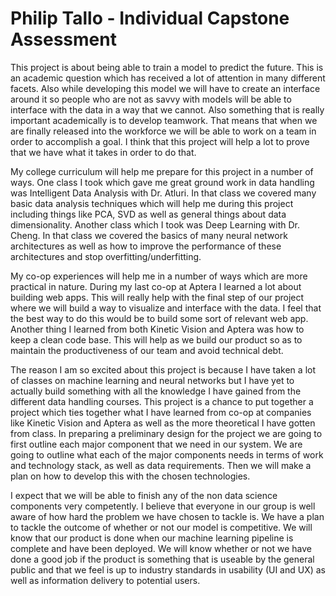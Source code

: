 # Philip Tallo - Individual Capstone Assessment

This project is about being able to train a model to predict the future. This is an academic question which has received a lot of attention in many different facets. Also while developing this model we will have to create an interface around it so people who are not as savvy with models will be able to interface with the data in a way that we cannot. Also something that is really important academically is to develop teamwork. That means that when we are finally released into the workforce we will be able to work on a team in order to accomplish a goal. I think that this project will help a lot to prove that we have what it takes in order to do that.

My college curriculum will help me prepare for this project in a number of ways. One class I took which gave me great ground work in data handling was Intelligent Data Analysis with Dr. Atluri. In that class we covered many basic data analysis techniques which will help me during this project including things like PCA, SVD as well as general things about data dimensionality. Another class which I took was Deep Learning with Dr. Cheng. In that class we covered the basics of many neural network architectures as well as how to improve the performance of these architectures and stop overfitting/underfitting.

My co-op experiences will help me in a number of ways which are more practical in nature. During my last co-op at Aptera I learned a lot about building web apps. This will really help with the final step of our project where we  will build a way to visualize and interface with the data. I feel that the best way to do this would be to build some sort of relevant web app. Another thing I learned from both Kinetic Vision and Aptera was how to keep a clean code base. This will help as we build our product so as to maintain the productiveness of our team and avoid technical debt.

The reason I am so excited about this project is because I have taken a lot of classes on machine learning and neural networks but I have yet to actually build something with all the knowledge I have gained from the different data handling courses. This project is a chance to put together a project which ties together what I have learned from co-op at companies like Kinetic Vision and Aptera as well as the more theoretical I have gotten from class. In preparing a preliminary design for the project we are going to first outline each major component that we need in our system. We are going to outline what each of the major components needs in terms of work and technology stack, as well as data requirements. Then we will make a plan on how to develop this with the chosen technologies. 

I expect that we will be able to finish any of the non data science components very competently. I believe that everyone in our group is well aware of how hard the problem we have chosen to tackle is. We have a plan to tackle the outcome of whether or not our model is competitive. We will know that our product is done when our machine learning pipeline is complete and have been deployed. We will know whether or not we have done a good job if the product is something that is useable by the general public and that we feel is up to industry standards in usability (UI and UX) as well as information delivery to potential users.